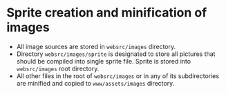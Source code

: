 # Sprite creation and minification of images

- All image sources are stored in `websrc/images` directory.
- Directory `websrc/images/sprite` is designated to store all pictures that should be compiled into single sprite file. Sprite is stored into `websrc/images` root directory.
- All other files in the root of  `websrc/images` or in any of its subdirectories are minified and copied to `www/assets/images` directory.
